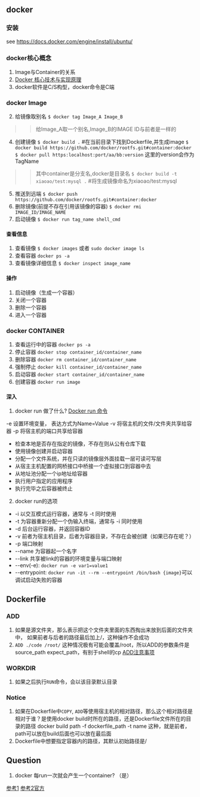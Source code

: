 ## docker

### 安装
see https://docs.docker.com/engine/install/ubuntu/
### docker核心概念
1. Image与Container的关系
2. [Docker 核心技术与实现原理](http://dockone.io/article/2941)
3. docker软件是C/S构型，docker命令是C端

### docker Image

2. 给镜像取别名
`$ docker tag Image_A Image_B`
>> 给Image_A取一个别名,Image_B的IMAGE ID与前者是一样的

4. 创建镜像
`$ docker build .` #在当前目录下找到Dockerfile,并生成image
`$ docker build https://github.com/docker/rootfs.git#container:docker`
`$ docker pull https:localhost:port/aa/bb:version`  这里的version会作为TagName
>> 其中container是分支名,docker是目录名
`$ docker build -t xiaoao/test:mysql .` #将生成镜像命名为xiaoao/test:mysql
5. 推送到远端
`$ docker push https://github.com/docker/rootfs.git#container:docker`
6. 删除镜像(前提不存在引用该镜像的容器)
`$ docker rmi IMAGE_ID/IMAGE_NAME`
7. 启动镜像
`$ docker run tag_name shell_cmd`

#### 查看信息
1. 查看镜像
`$ docker images` 或者 `sudo docker image ls`
2. 查看容器
`docker ps -a`
3. 查看镜像详细信息
`$ docker inspect image_name`

#### 操作
1. 启动镜像（生成一个容器）
2. 关闭一个容器
3. 删除一个容器
4. 进入一个容器




### docker CONTAINER
1. 查看运行中的容器
`docker ps -a`
2. 停止容器
`docker stop container_id/container_name`
3. 删除容器
`docker rm container_id/container_name`
4. 强制停止
`docker kill container_id/container_name`
5. 启动容器
`docker start container_id/container_name`
6. 创建容器
`docker run image`

#### 深入
1. docker run 做了什么?
[Docker run 命令](https://www.runoob.com/docker/docker-run-command.html)
  
  
  -e 设置环境变量， 表达方式为Name=Value
  -v 将宿主机的文件/文件夹共享给容器
  -p 将宿主机的端口共享给容器
  
* 检查本地是否存在指定的镜像，不存在则从公有仓库下载
* 使用镜像创建并启动容器
* 分配一个文件系统，并在只读的镜像层外面挂载一层可读可写层
* 从宿主主机配置的网桥接口中桥接一个虚拟接口到容器中去
* 从地址池分配一个ip地址给容器
* 执行用户指定的应用程序
* 执行完毕之后容器被终止
2. docker run的选项
* -i	以交互模式运行容器，通常与 -t 同时使用
* -t	为容器重新分配一个伪输入终端，通常与 -i 同时使用
* -d	后台运行容器，并返回容器ID
* -v  前者为宿主机目录，后者为容器目录，不存在会被创建（如果已存在呢？）
* -p  端口映射
* --name 为容器起一个名字
* --link  共享被link的容器的环境变量与端口映射
* --env(-e): `docker run -e var1=value1`
* --entrypoint: `docker run -it --rm --entrypoint /bin/bash {image}`可以调试启动失败的容器


## Dockerfile
### ADD
1. 如果是源文件夹，那么表示把这个文件夹里面的东西掏出来放到后面的文件夹中， 如果前者与后者的路径最后加上/，这种操作不会成功
2. `ADD ./code /root/` 这种情况极有可能会覆盖/root，所以ADD的参数条件是source_path expect_path，有别于shell的cp [ADD注意事项](https://blog.csdn.net/thedarkclouds/article/details/81990093)

### WORKDIR
1. 如果之后执行`RUN`命令，会以该目录默认目录

### Notice
1. 如果在Dockerfile中`COPY`, `ADD`等使用宿主机的相对路径，那么这个相对路径是相对于谁？是使用docker build时所在的路径，还是Dockerfile文件所在的目录的路径 docker build path -f dockerfile_path -t name 这种，就是前者，path可以放在build后面也可以放在最后面
2. Dockerfile中想要指定容器内的路径，其默认初始路径是/

## Question
1. docker 每run一次就会产生一个container? （是）





[参考1](https://www.cnblogs.com/lcword/p/13711443.html)
[参考2官方](https://docs.docker.com/engine/reference/commandline/build)
